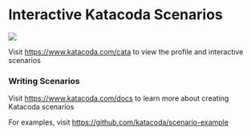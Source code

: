 # Interactive Katacoda Scenarios

[![](http://shields.katacoda.com/katacoda/cata/count.svg)](https://www.katacoda.com/cata "Get your profile on Katacoda.com")

Visit https://www.katacoda.com/cata to view the profile and interactive scenarios

### Writing Scenarios
Visit https://www.katacoda.com/docs to learn more about creating Katacoda scenarios

For examples, visit https://github.com/katacoda/scenario-example
